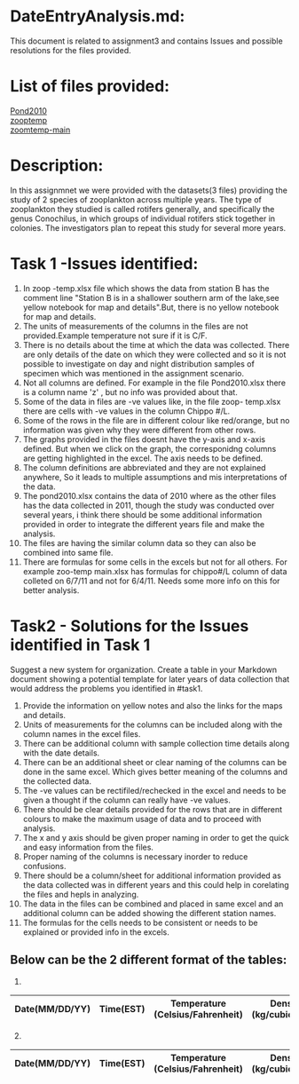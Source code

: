 # DateEntryAnalysis.md:
This document is related to assignment3 and contains Issues and possible resolutions for the files provided.
# List of files provided:
[Pond2010](https://github.com/SravaniKV/8086-002-Assignments/blob/master/Assignment3/pond2010.xlsx)  
[zooptemp](https://github.com/SravaniKV/8086-002-Assignments/blob/master/Assignment3/zoop%20-%20temp.xlsx)  
[zoomtemp-main](https://github.com/SravaniKV/8086-002-Assignments/blob/master/Assignment3/zoop%20-%20temp-main.xlsx)

# Description:
In this assignmnet we were provided with the datasets(3 files) providing the study of 2 species of zooplankton across multiple years.
The type of zooplankton they studied is called rotifers generally, and specifically the genus Conochilus, in which groups of individual
rotifers stick together in colonies. The investigators plan to repeat this study for several more years.

# Task 1 -Issues identified:
1.  In zoop -temp.xlsx file which shows the data from station B has the comment line "Station B is in a shallower southern arm of the lake,see yellow notebook for map and details".But, there is no yellow notebook for map and details.  
2. The units of measurements of the columns in the files are not provided.Example temperature not sure if it is C/F.
3. There is no details about the time at which the data was collected. There are only details of the date on which they were collected and so it is not possible to investigate on day and night distribution samples of specimen which was mentioned in the assignment scenario.
4. Not all columns are defined. For example in the file Pond2010.xlsx there is a column name 'z' , but no info was provided about that.
5. Some of the data in files are -ve values like, in the file zoop- temp.xlsx there are cells with -ve values in the column Chippo #/L.
6. Some of the rows in the file are in different colour like red/orange, but no information was given why they were different from other rows.
7. The graphs provided in the files doesnt have the y-axis and x-axis defined. But when we click on the graph, the corresponidng columns are getting highlighted in the excel. The axis needs to be defined.
8. The column definitions are abbreviated  and they are not explained anywhere, So it leads to multiple assumptions and mis interpretations of the data.
9. The pond2010.xlsx contains the data of 2010 where as the other files has the data collected in 2011, though the study was conducted over several years, i think there should be some additional information provided in order to integrate the different years file and make the analysis.
10. The files are having the similar column data so they can also be combined into same file.
11. There are formulas for some cells in the excels but not for all others. For example zoo-temp main.xlsx has formulas for chippo#/L column of data colleted on 6/7/11 and not for 6/4/11. Needs some more info on this for better analysis.

# Task2 - Solutions for the Issues identified in Task 1
Suggest a new system for organization. Create a table in your Markdown document showing a potential template for later years of data collection that would address the problems you identified in #task1. 

1. Provide the information on yellow notes and also the links for the maps and details.
2. Units of measurements for the columns can  be included along with the column names in the excel files.
3. There can be additional column with sample collection time details along with the date details.
4. There can be an additional sheet or clear naming of the columns can be done in the same excel. Which gives better meaning of the columns and the collected data.
5. The -ve values can be rectifiled/rechecked in the excel and needs to be given a thought if the column can really have -ve values.
6. There should be clear details provided for the rows that are in different colours to make the maximum usage of data and to proceed with  analysis.
7. The x and y axis should be given proper naming in order to get the quick and easy information from the files.
8. Proper naming of the columns is necessary inorder to reduce confusions.
9. There should be a column/sheet for additional information provided as the data collected was in different years and this could help in corelating the files and hepls in analyzing.
10. The data in the files can be combined and placed in same excel and an additional column can be added showing the different station names.
11. The formulas for the cells needs to be consistent or needs to be explained or provided info in the excels.


## Below can be the 2 different format of the tables:
1.

| Date(MM/DD/YY) | Time(EST) | Temperature (Celsius/Fahrenheit) | Density (kg/cubicmeter) | Species Colony Diameter(meters) | Species name | Depth (millimeters) | Cuni #/L | Chippo #/L | Chla | Station  (location) | Additional Information |
|------|-----------|-------------------|------------------|-------------------------|---------|-------------------------|----------------|----------|--------------------------|------------|----------------------------|

2.

| Date(MM/DD/YY) | Time(EST) | Temperature (Celsius/Fahrenheit) | Density (kg/cubicmeter) | Species Colony Diameter(meters) | Species name | Depth (millimeters) | Species #/L | Chla | Station  (location) | Additional Information |
|------|-----------|-------------------|------------------|-------------------------|---------|-------------------------|----------------|----------|--------------------------|------------|





